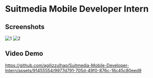 # Suitmedia Mobile Developer Intern

## Screenshots
![1](https://github.com/agilizzulhaq/Suitmedia-Mobile-Developer-Intern/assets/91455554/d4e01589-10a9-4074-9a94-1eb876bb9381)
![2](https://github.com/agilizzulhaq/Suitmedia-Mobile-Developer-Intern/assets/91455554/7e7c64fb-f7df-4f41-97a8-a809c3f77a5d)

## Video Demo
https://github.com/agilizzulhaq/Suitmedia-Mobile-Developer-Intern/assets/91455554/9977d791-705d-49f0-876c-16c45c80eed9
